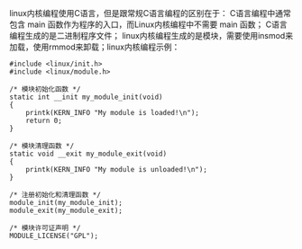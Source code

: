 linux内核编程使用C语言，但是跟常规C语言编程的区别在于：
C语言编程中通常包含 main 函数作为程序的入口，而Linux内核编程中不需要 main 函数；
C语言编程生成的是二进制程序文件；
linux内核编程生成的是模块，需要使用insmod来加载，使用rmmod来卸载；linux内核编程示例：
```
#include <linux/init.h>
#include <linux/module.h>

/* 模块初始化函数 */
static int __init my_module_init(void)
{
    printk(KERN_INFO "My module is loaded!\n");
    return 0;
}

/* 模块清理函数 */
static void __exit my_module_exit(void)
{
    printk(KERN_INFO "My module is unloaded!\n");
}

/* 注册初始化和清理函数 */
module_init(my_module_init);
module_exit(my_module_exit);

/* 模块许可证声明 */
MODULE_LICENSE("GPL");

```